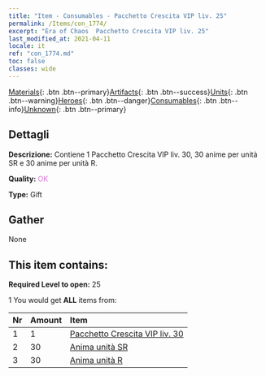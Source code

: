 ```yaml
---
title: "Item - Consumables - Pacchetto Crescita VIP liv. 25"
permalink: /Items/con_1774/
excerpt: "Era of Chaos  Pacchetto Crescita VIP liv. 25"
last_modified_at: 2021-04-11
locale: it
ref: "con_1774.md"
toc: false
classes: wide
---
```

 [Materials](/it/Items/){: .btn .btn--primary}[Artifacts](/it/Items/Artifacts/){: .btn .btn--success}[Units](/it/Items/Units/){: .btn .btn--warning}[Heroes](/it/Items/Heroes/){: .btn .btn--danger}[Consumables](/it/Items/Consumables/){: .btn .btn--info}[Unknown](/it/Items/Unknown/){: .btn .btn--primary}

## Dettagli
 **Descrizione:** Contiene 1 Pacchetto Crescita VIP liv. 30, 30 anime per unità SR e 30 anime per unità R.

 **Quality:** <span style="color: #DA70D6">OK</span>

 **Type:** Gift

## Gather

  None

## This item contains:

 **Required Level to open:** 25

 1 You would get **ALL** items  from:

  | Nr | Amount |     Item    |
  |:---|:-------|:------------|
  | 1 | 1 | [Pacchetto Crescita VIP liv. 30](/it/Items/con_1775/) | 
  | 2 | 30 | [Anima unità SR](/it/Items/con_534/) | 
  | 3 | 30 | [Anima unità R](/it/Items/con_533/) | 
